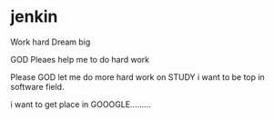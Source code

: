 # jenkin

Work hard Dream big

GOD Pleaes help me to do hard work

Please GOD let me do more hard work on STUDY i want to be top in software field.

i want to get place in GOOOGLE.........


